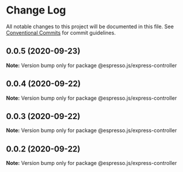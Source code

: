 # Change Log

All notable changes to this project will be documented in this file.
See [Conventional Commits](https://conventionalcommits.org) for commit guidelines.

## 0.0.5 (2020-09-23)

**Note:** Version bump only for package @espresso.js/express-controller





## 0.0.4 (2020-09-22)

**Note:** Version bump only for package @espresso.js/express-controller





## 0.0.3 (2020-09-22)

**Note:** Version bump only for package @espresso.js/express-controller





## 0.0.2 (2020-09-22)

**Note:** Version bump only for package @espresso.js/express-controller
